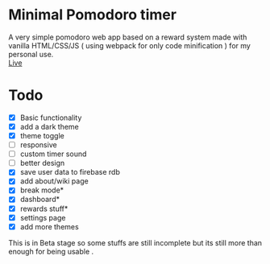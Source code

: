 # Minimal Pomodoro timer

A very simple pomodoro web app based on a reward system made with vanilla HTML/CSS/JS ( using webpack for only code minification ) for my personal use. <br>
<a href="https://siduck76.github.io/pomoReward/">Live</a>
<br>

# Todo

- [x] Basic functionality
- [x] add a dark theme
- [x] theme toggle
- [ ] responsive
- [ ] custom timer sound
- [ ] better design
- [x] save user data to firebase rdb
- [x] add about/wiki page
- [x] break mode\*
- [x] dashboard\*
- [x] rewards stuff\*
- [x] settings page
- [x] add more themes

This is in Beta stage so some stuffs are still incomplete but its still more than enough for being usable .
